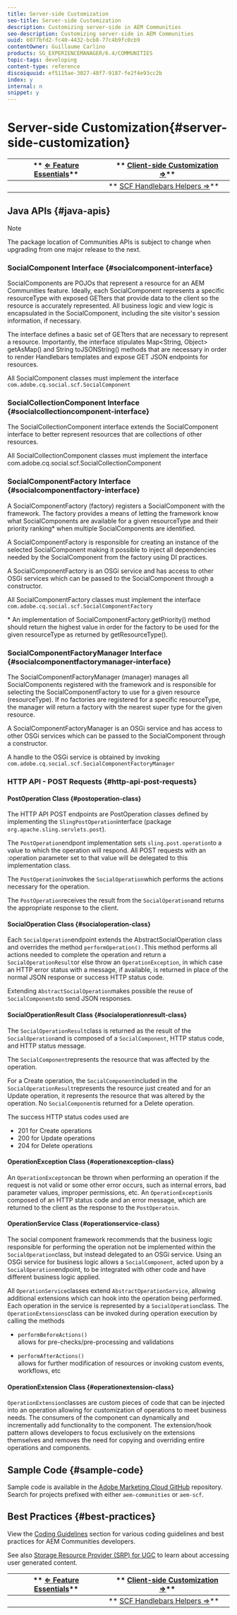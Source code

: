 ```yaml
---
title: Server-side Customization
seo-title: Server-side Customization
description: Customizing server-side in AEM Communities
seo-description: Customizing server-side in AEM Communities
uuid: 6077bfd2-fc40-4432-bcb8-77c4b9fc0cb9
contentOwner: Guillaume Carlino
products: SG_EXPERIENCEMANAGER/6.4/COMMUNITIES
topic-tags: developing
content-type: reference
discoiquuid: ef5115ae-3027-48f7-9187-fe2f4e93cc2b
index: y
internal: n
snippet: y
---
```


# Server-side Customization{#server-side-customization}

| ** [⇐ Feature Essentials](../../communities/using/essentials.md)** |** [Client-side Customization ⇒](../../communities/using/client-customize.md)** |
|---|---|
|   |** [SCF Handlebars Helpers ⇒](../../communities/using/handlebars-helpers.md)** |

## Java APIs {#java-apis}

>[!NOTE]
>
>The package location of Communities APIs is subject to change when upgrading from one major release to the next.

### SocialComponent Interface {#socialcomponent-interface}

SocialComponents are POJOs that represent a resource for an AEM Communities feature. Ideally, each SocialComponent represents a specific resourceType with exposed GETters that provide data to the client so the resource is accurately represented. All business logic and view logic is encapsulated in the SocialComponent, including the site visitor's session information, if necessary.

The interface defines a basic set of GETters that are necessary to represent a resource. Importantly, the interface stipulates Map&lt;String, Object&gt; getAsMap() and String toJSONString() methods that are necessary in order to render Handlebars templates and expose GET JSON endpoints for resources.

All SocialComponent classes must implement the interface `com.adobe.cq.social.scf.SocialComponent`

### SocialCollectionComponent Interface {#socialcollectioncomponent-interface}

The SocialCollectionComponent interface extends the SocialComponent interface to better represent resources that are collections of other resources. 

All SocialCollectionComponent classes must implement the interface com.adobe.cq.social.scf.SocialCollectionComponent  

### SocialComponentFactory Interface {#socialcomponentfactory-interface}

A SocialComponentFactory (factory) registers a SocialComponent with the framework. The factory provides a means of letting the framework know what SocialComponents are available for a given resourceType and their priority ranking&#42; when multiple SocialComponents are identified.

A SocialComponentFactory is responsible for creating an instance of the selected SocialComponent making it possible to inject all dependencies needed by the SocialComponent from the factory using DI practices.

A SocialComponentFactory is an OSGi service and has access to other OSGi services which can be passed to the SocialComponent through a constructor.

All SocialComponentFactory classes must implement the interface `com.adobe.cq.social.scf.SocialComponentFactory`

&#42; An implementation of SocialComponentFactory.getPriority() method should return the highest value in order for the factory to be used for the given resourceType as returned by getResourceType().

### SocialComponentFactoryManager Interface {#socialcomponentfactorymanager-interface}

The SocialComponentFactoryManager (manager) manages all SocialComponents registered with the framework and is responsible for selecting the SocialComponentFactory to use for a given resource (resourceType). If no factories are registered for a specific resourceType, the manager will return a factory with the nearest super type for the given resource.

A SocialComponentFactoryManager is an OSGi service and has access to other OSGi services which can be passed to the SocialComponent through a constructor.

A handle to the OSGi service is obtained by invoking `com.adobe.cq.social.scf.SocialComponentFactoryManager`

### HTTP API - POST Requests {#http-api-post-requests}

#### PostOperation Class {#postoperation-class}

The HTTP API POST endpoints are PostOperation classes defined by implementing the `SlingPostOperation`interface (package `org.apache.sling.servlets.post`).

The `PostOperation`endpont implementation sets `sling.post.operation`to a value to which the operation will respond. All POST requests with an :operation parameter set to that value will be delegated to this implementation class.

The `PostOperation`invokes the `SocialOperation`which performs the actions necessary for the operation.

The `PostOperation`receives the result from the `SocialOperation`and returns the appropriate response to the client.

#### SocialOperation Class {#socialoperation-class}

Each `SocialOperation`endpoint extends the AbstractSocialOperation class and overrides the method `performOperation().`This method performs all actions needed to complete the operation and return a `SocialOperationResult`or else throw an `OperationException`, in which case an HTTP error status with a message, if available, is returned in place of the normal JSON response or success HTTP status code.

Extending `AbstractSocialOperation`makes possible the reuse of `SocialComponents`to send JSON responses.

#### SocialOperationResult Class {#socialoperationresult-class}

The `SocialOperationResult`class is returned as the result of the `SocialOperation`and is composed of a `SocialComponent`, HTTP status code, and HTTP status message.

The `SocialComponent`represents the resource that was affected by the operation.

For a Create operation, the `SocialComponent`included in the `SocialOperationResult`represents the resource just created and for an Update operation, it represents the resource that was altered by the operation. No `SocialComponent`is returned for a Delete operation.

The success HTTP status codes used are

* 201 for Create operations
* 200 for Update operations
* 204 for Delete operations

#### OperationException Class {#operationexception-class}

An `OperationExcepton`can be thrown when performing an operation if the request is not valid or some other error occurs, such as internal errors, bad parameter values, improper permissions, etc. An `OperationException`is composed of an HTTP status code and an error message, which are returned to the client as the response to the `PostOperatoin`.

#### OperationService Class {#operationservice-class}

The social component framework recommends that the business logic responsible for performing the operation not be implemented within the `SocialOperation`class, but instead delegated to an OSGi service. Using an OSGi service for business logic allows a `SocialComponent`, acted upon by a `SocialOperation`endpoint, to be integrated with other code and have different business logic applied.

All `OperationService`classes extend `AbstractOperationService`, allowing additional extensions which can hook into the operation being performed. Each operation in the service is represented by a `SocialOperation`class. The `OperationExtensions`class can be invoked during operation execution by calling the methods

* `performBeforeActions()`  
  allows for pre-checks/pre-processing and validations

* `performAfterActions()`  
  allows for further modification of resources or invoking custom events, workflows, etc

#### OperationExtension Class {#operationextension-class}

`OperationExtension`classes are custom pieces of code that can be injected into an operation allowing for customization of operations to meet business needs. The consumers of the component can dynamically and incrementally add functionality to the component. The extension/hook pattern allows developers to focus exclusively on the extensions themselves and removes the need for copying and overriding entire operations and components.

## Sample Code {#sample-code}

Sample code is available in the [Adobe Marketing Cloud GitHub](https://github.com/Adobe-Marketing-Cloud) repository. Search for projects prefixed with either `aem-communities` or `aem-scf`.

## Best Practices {#best-practices}

View the [Coding Guidelines](../../communities/using/code-guide.md) section for various coding guidelines and best practices for AEM Communities developers.

See also [Storage Resource Provider (SRP) for UGC](../../communities/using/srp.md) to learn about accessing user generated content.

| ** [⇐ Feature Essentials](../../communities/using/essentials.md)** |** [Client-side Customization ⇒](../../communities/using/client-customize.md)** |
|---|---|
|   |** [SCF Handlebars Helpers ⇒](../../communities/using/handlebars-helpers.md)** |

